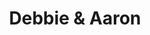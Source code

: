 ---
title: Debbie & Aaron
picture: debbieAaron.jpg
viewer_title: Debbie & Aaron
thumbnail: debbieAaron_t.jpg
alt: Debbie & Aaron
medium: Pencil
width: 9.5"
height: 7.5"
---